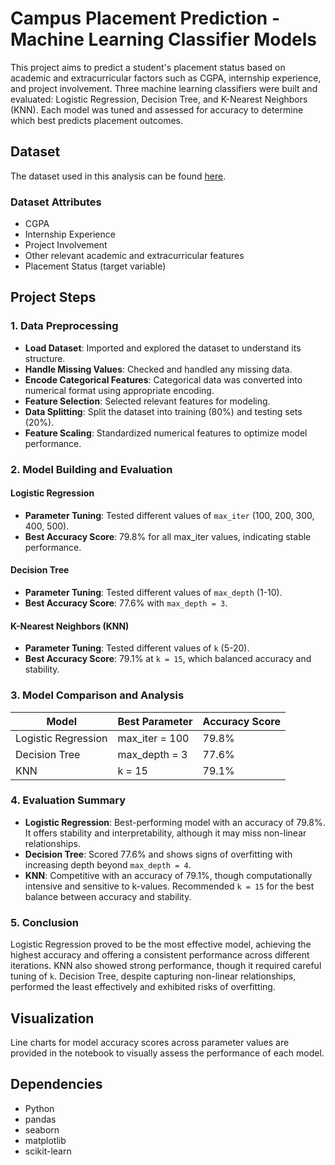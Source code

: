 # Campus Placement Prediction - Machine Learning Classifier Models

This project aims to predict a student's placement status based on academic and extracurricular factors such as CGPA, internship experience, and project involvement. Three machine learning classifiers were built and evaluated: Logistic Regression, Decision Tree, and K-Nearest Neighbors (KNN). Each model was tuned and assessed for accuracy to determine which best predicts placement outcomes.

## Dataset
The dataset used in this analysis can be found [here](https://raw.githubusercontent.com/ArchanaInsights/Datasets/main/campus_placement.csv).

### Dataset Attributes
- CGPA
- Internship Experience
- Project Involvement
- Other relevant academic and extracurricular features
- Placement Status (target variable)

## Project Steps

### 1. Data Preprocessing
- **Load Dataset**: Imported and explored the dataset to understand its structure.
- **Handle Missing Values**: Checked and handled any missing data.
- **Encode Categorical Features**: Categorical data was converted into numerical format using appropriate encoding.
- **Feature Selection**: Selected relevant features for modeling.
- **Data Splitting**: Split the dataset into training (80%) and testing sets (20%).
- **Feature Scaling**: Standardized numerical features to optimize model performance.

### 2. Model Building and Evaluation

#### Logistic Regression
- **Parameter Tuning**: Tested different values of `max_iter` (100, 200, 300, 400, 500).
- **Best Accuracy Score**: 79.8% for all max_iter values, indicating stable performance.

#### Decision Tree
- **Parameter Tuning**: Tested different values of `max_depth` (1-10).
- **Best Accuracy Score**: 77.6% with `max_depth = 3`.

#### K-Nearest Neighbors (KNN)
- **Parameter Tuning**: Tested different values of `k` (5-20).
- **Best Accuracy Score**: 79.1% at `k = 15`, which balanced accuracy and stability.

### 3. Model Comparison and Analysis
| Model               | Best Parameter   | Accuracy Score |
|---------------------|------------------|----------------|
| Logistic Regression | max_iter = 100   | 79.8%         |
| Decision Tree       | max_depth = 3    | 77.6%         |
| KNN                 | k = 15           | 79.1%         |

### 4. Evaluation Summary
- **Logistic Regression**: Best-performing model with an accuracy of 79.8%. It offers stability and interpretability, although it may miss non-linear relationships.
- **Decision Tree**: Scored 77.6% and shows signs of overfitting with increasing depth beyond `max_depth = 4`.
- **KNN**: Competitive with an accuracy of 79.1%, though computationally intensive and sensitive to k-values. Recommended `k = 15` for the best balance between accuracy and stability.

### 5. Conclusion
Logistic Regression proved to be the most effective model, achieving the highest accuracy and offering a consistent performance across different iterations. KNN also showed strong performance, though it required careful tuning of `k`. Decision Tree, despite capturing non-linear relationships, performed the least effectively and exhibited risks of overfitting.

## Visualization
Line charts for model accuracy scores across parameter values are provided in the notebook to visually assess the performance of each model.

## Dependencies
- Python
- pandas
- seaborn
- matplotlib
- scikit-learn
